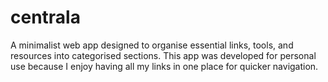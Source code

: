 # centrala
A minimalist web app designed to organise essential links, tools, and resources into categorised sections. This app was developed for personal use because I enjoy having all my links in one place for quicker navigation.
